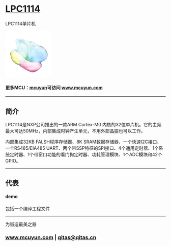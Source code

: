 ﻿# [LPC1114](https://github.com/mcuyun/MCUYUN_LPC1114) 

LPC1114单片机

[![sites](mcuyun/mcuyun.png)](http://www.mcuyun.com)

#### 更多MCU：[mcuyun](https://github.com/mcuyun/whyme)可访问 www.mcuyun.com

---

## 简介

LPC1114是NXP公司推出的一款ARM Cortex-M0 内核的32位单片机。它的主频最大可达50MHz，内部集成时钟产生单元，不用外部晶振也可以工作。

内部集成32KB FALSH程序存储器、8K SRAM数据存储器、一个快速I2C接口、一个RS485/EIA485 UART、两个带SSP特征的SPI接口、4个通用定时器、1个系统定时器、1个带窗口功能的看门狗定时器、功耗管理模块、1个ADC模块和42个GPIO。

---

## 代表

#### demo

包括一个编译工程文件

---

为锻造最美之器

###  www.mcuyun.com   |    qitas@qitas.cn